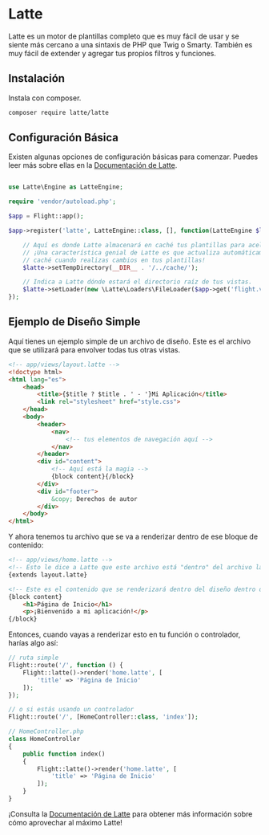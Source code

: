# Latte

Latte es un motor de plantillas completo que es muy fácil de usar y se siente más cercano a una sintaxis de PHP que Twig o Smarty. También es muy fácil de extender y agregar tus propios filtros y funciones.

## Instalación

Instala con composer.

```bash
composer require latte/latte
```

## Configuración Básica

Existen algunas opciones de configuración básicas para comenzar. Puedes leer más sobre ellas en la [Documentación de Latte](https://latte.nette.org/es/guia).

```php

use Latte\Engine as LatteEngine;

require 'vendor/autoload.php';

$app = Flight::app();

$app->register('latte', LatteEngine::class, [], function(LatteEngine $latte) use ($app) {

	// Aquí es donde Latte almacenará en caché tus plantillas para acelerar las cosas
	// ¡Una característica genial de Latte es que actualiza automáticamente tu
	// caché cuando realizas cambios en tus plantillas!
	$latte->setTempDirectory(__DIR__ . '/../cache/');

	// Indica a Latte dónde estará el directorio raíz de tus vistas.
	$latte->setLoader(new \Latte\Loaders\FileLoader($app->get('flight.views.path')));
});
```

## Ejemplo de Diseño Simple

Aquí tienes un ejemplo simple de un archivo de diseño. Este es el archivo que se utilizará para envolver todas tus otras vistas.

```html
<!-- app/views/layout.latte -->
<!doctype html>
<html lang="es">
	<head>
		<title>{$title ? $title . ' - '}Mi Aplicación</title>
		<link rel="stylesheet" href="style.css">
	</head>
	<body>
		<header>
			<nav>
				<!-- tus elementos de navegación aquí -->
			</nav>
		</header>
		<div id="content">
			<!-- Aquí está la magia -->
			{block content}{/block}
		</div>
		<div id="footer">
			&copy; Derechos de autor
		</div>
	</body>
</html>
```

Y ahora tenemos tu archivo que se va a renderizar dentro de ese bloque de contenido:

```html
<!-- app/views/home.latte -->
<!-- Esto le dice a Latte que este archivo está "dentro" del archivo layout.latte -->
{extends layout.latte}

<!-- Este es el contenido que se renderizará dentro del diseño dentro del bloque de contenido -->
{block content}
	<h1>Página de Inicio</h1>
	<p>¡Bienvenido a mi aplicación!</p>
{/block}
```

Entonces, cuando vayas a renderizar esto en tu función o controlador, harías algo así:

```php
// ruta simple
Flight::route('/', function () {
	Flight::latte()->render('home.latte', [
		'title' => 'Página de Inicio'
	]);
});

// o si estás usando un controlador
Flight::route('/', [HomeController::class, 'index']);

// HomeController.php
class HomeController
{
	public function index()
	{
		Flight::latte()->render('home.latte', [
			'title' => 'Página de Inicio'
		]);
	}
}
```

¡Consulta la [Documentación de Latte](https://latte.nette.org/es/guia) para obtener más información sobre cómo aprovechar al máximo Latte!